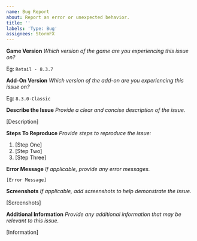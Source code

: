 ```yaml
---
name: Bug Report
about: Report an error or unexpected behavior.
title: ''
labels: 'Type: Bug'
assignees: StormFX
---
```


**Game Version**
_Which version of the game are you experiencing this issue on?_

Eg: `Retail - 8.3.7`

**Add-On Version**
_Which version of the add-on are you experiencing this issue on?_

Eg: `8.3.0-Classic`

**Describe the Issue**
_Provide a clear and concise description of the issue._

[Description]

**Steps To Reproduce**
_Provide steps to reproduce the issue:_

1. [Step One]
2. [Step Two]
3. [Step Three]

**Error Message**
_If applicable, provide any error messages._

```text
[Error Message]
```

**Screenshots**
_If applicable, add screenshots to help demonstrate the issue._

[Screenshots]

**Additional Information**
_Provide any additional information that may be relevant to this issue._

[Information]
